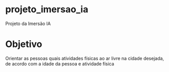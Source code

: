# projeto_imersao_ia
Projeto da Imersão IA

# Objetivo
Orientar as pessoas quais atividades físicas ao ar livre na cidade desejada, de acordo com a idade da pessoa e atividade física
